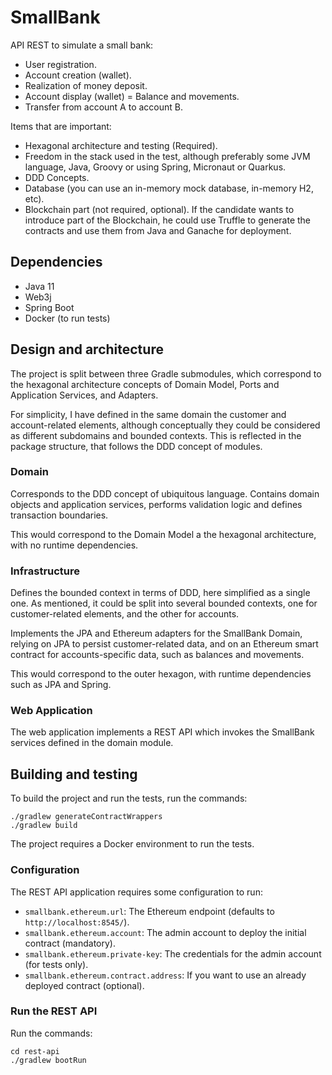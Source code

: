 # SmallBank

API REST to simulate a small bank:

  * User registration.
  * Account creation (wallet).
  * Realization of money deposit.
  * Account display (wallet) = Balance and movements.
  * Transfer from account A to account B.

Items that are important:

* Hexagonal architecture and testing (Required).
* Freedom in the stack used in the test, although preferably some JVM language,
  Java, Groovy or using Spring, Micronaut or Quarkus.
* DDD Concepts.
* Database (you can use an in-memory mock database, in-memory H2, etc).
* Blockchain part (not required, optional). If the candidate wants to introduce part of the Blockchain,
  he could use Truffle to generate the contracts and use them from Java and Ganache for deployment.

## Dependencies

* Java 11
* Web3j
* Spring Boot
* Docker (to run tests)

## Design and architecture

The project is split between three Gradle submodules, which correspond to the hexagonal architecture concepts
of Domain Model, Ports and Application Services, and Adapters.

For simplicity, I have defined in the same domain the customer and account-related elements,
although conceptually they could be considered as different subdomains and bounded contexts.
This is reflected in the package structure, that follows the DDD concept of modules.

### Domain

Corresponds to the DDD concept of ubiquitous language. Contains domain objects and application services,
performs validation logic and defines transaction boundaries.

This would correspond to the Domain Model a the hexagonal architecture, with no runtime dependencies.

### Infrastructure

Defines the bounded context in terms of DDD, here simplified as a single one. 
As mentioned, it could be split into several bounded contexts, one for customer-related elements,
and the other for accounts.

Implements the JPA and Ethereum adapters for the SmallBank Domain, relying on JPA to persist customer-related data,
and on an Ethereum smart contract for accounts-specific data, such as balances and movements.

This would correspond to the outer hexagon, with runtime dependencies such as JPA and Spring.

### Web Application

The web application implements a REST API which invokes the SmallBank services defined in the domain module.

## Building and testing

To build the project and run the tests, run the commands:

```
./gradlew generateContractWrappers 
./gradlew build 
```

The project requires a Docker environment to run the tests.

### Configuration

The REST API application requires some configuration to run:

* `smallbank.ethereum.url`: The Ethereum endpoint (defaults to `http://localhost:8545/`).
* `smallbank.ethereum.account`: The admin account to deploy the initial contract (mandatory).
* `smallbank.ethereum.private-key`: The credentials for the admin account (for tests only).
* `smallbank.ethereum.contract.address`: If you want to use an already deployed contract (optional).

### Run the REST API

Run the commands:

```
cd rest-api
./gradlew bootRun 
```

